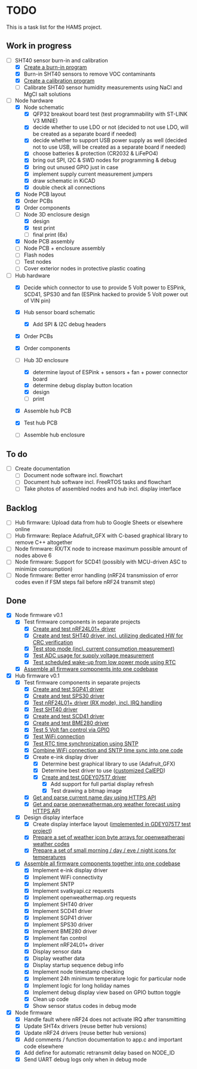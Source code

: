 # TODO

This is a task list for the HAMS project.

## Work in progress

- [ ] SHT40 sensor burn-in and calibration    
    - [x] [Create a burn-in program](https://github.com/JakubFranek/Home-Air-Monitoring-System/tree/master/utilities/sht_sensor_burn_in)
    - [x] Burn-in SHT40 sensors to remove VOC contaminants
    - [x] [Create a calibration program](https://github.com/JakubFranek/Home-Air-Monitoring-System/tree/master/utilities/sht_sensor_calibration)
    - [ ] Calibrate SHT40 sensor humidity measurements using NaCl and MgCl salt solutions
  
- [ ] Node hardware
    - [x] Node schematic
        - [x] QFP32 breakout board test (test programmability with ST-LINK V3 MINIE)
        - [x] decide whether to use LDO or not (decided to not use LDO, will be created as a separate board if needed)
        - [x] decide whether to support USB power supply as well (decided not to use USB, will be created as a separate board if needed)
        - [x] choose batteries & protection (CR2032 & LiFePO4)
        - [x] bring out SPI, I2C & SWD nodes for programming & debug
        - [x] bring out unused GPIO just in case
        - [x] implement supply current measurement jumpers
        - [x] draw schematic in KiCAD
        - [x] double check all connections
    - [x] Node PCB layout
    - [x] Order PCBs
    - [x] Order components
    - [ ] Node 3D enclosure design
        - [x] design
        - [x] test print
        - [ ] final print (6x)
    - [x] Node PCB assembly
    - [ ] Node PCB + enclosure assembly
    - [ ] Flash nodes
    - [ ] Test nodes
    - [ ] Cover exterior nodes in protective plastic coating

- [ ] Hub hardware
    - [x] Decide which connector to use to provide 5 Volt power to ESPink, SCD41, SPS30 and fan (ESPink hacked to provide 5 Volt power out of VIN pin)
    - [x] Hub sensor board schematic
        - [x] Add SPI & I2C debug headers
    - [x] Order PCBs
    - [x] Order components
    - [ ] Hub 3D enclosure
        - [x] determine layout of ESPink + sensors + fan + power connector board
        - [x] determine debug display button location
        - [x] design
        - [ ] print
    - [x] Assemble hub PCB
    - [x] Test hub PCB
    - [ ] Assemble hub enclosure


## To do
  
- [ ] Create documentation
    - [ ] Document node software incl. flowchart
    - [ ] Document hub software incl. FreeRTOS tasks and flowchart
    - [ ] Take photos of assembled nodes and hub incl. display interface

## Backlog

- [ ] Hub firmware: Upload data from hub to Google Sheets or elsewhere online
- [ ] Hub firmware: Replace Adafruit_GFX with C-based graphical library to remove C++ altogether
- [ ] Node firmware: RX/TX node to increase maximum possible amount of nodes above 6
- [ ] Node firmware: Support for SCD41 (possibly with MCU-driven ASC to minimize consumption)
- [ ] Node firmware: Better error handling (nRF24 transmission of error codes even if FSM steps fail before nRF24 transmit step)

## Done

- [x] Node firmware v0.1
    - [x] Test firmware components in separate projects
        - [x] [Create and test nRF24L01+ driver](https://github.com/JakubFranek/STM32/tree/master/NUCLEO-L031K6/nRF24L01p_TX_RX_L031K6_LL)
        - [x] [Create and test SHT40 driver, incl. utilizing dedicated HW for CRC verification](https://github.com/JakubFranek/STM32/tree/master/NUCLEO-L031K6/SHT40_L031K6_LL) 
        - [x] [Test stop mode (incl. current consumption measurement)](https://github.com/JakubFranek/STM32/tree/master/NUCLEO-L031K6/Stop_mode_L031K6_LL)
        - [x] [Test ADC usage for supply voltage measurement](https://github.com/JakubFranek/STM32/tree/master/NUCLEO-L031K6/ADC_LL_L031K6)
        - [x] [Test scheduled wake-up from low power mode using RTC](https://github.com/JakubFranek/STM32/tree/master/NUCLEO-L031K6/RTC_wakeup_L031K6_LL)
    - [x] [Assemble all firmware components into one codebase](https://github.com/JakubFranek/Home-Air-Monitoring-System/tree/master/node/firmware/STM32L031K6)

- [x] Hub firmware v0.1
    - [x] Test firmware components in separate projects
        - [x] [Create and test SGP41 driver](https://github.com/JakubFranek/ESP32/tree/master/ESP-ink/I2C_SGP41)
        - [x] [Create and test SPS30 driver](https://github.com/JakubFranek/ESP32/tree/master/ESP-ink/I2C_SPS30)
        - [x] [Test nRF24L01+ driver (RX mode), incl. IRQ handling](https://github.com/JakubFranek/ESP32/tree/master/ESP-ink/nRF24L01p_RX)
        - [x] [Test SHT40 driver](https://github.com/JakubFranek/ESP32/tree/master/ESP-ink/I2C_SHT40)
        - [x] [Create and test SCD41 driver](https://github.com/JakubFranek/ESP32/tree/master/ESP-ink/I2C_SCD41)
        - [x] [Create and test BME280 driver](https://github.com/JakubFranek/ESP32/tree/master/ESP-ink/I2C_BME280)
        - [x] [Test 5 Volt fan control via GPIO](https://github.com/JakubFranek/ESP32/tree/master/ESP-ink/Fan_Switch)
        - [x] [Test WiFi connection](https://github.com/JakubFranek/ESP32/tree/master/Examples/station)
        - [x] [Test RTC time synchronization using SNTP](https://github.com/JakubFranek/ESP32/tree/master/Examples/sntp)
        - [x] [Combine WiFi connection and SNTP time sync into one code](https://github.com/JakubFranek/ESP32/tree/master/ESP-ink/WIFI_SNTP)
        - [x] Create e-ink display driver
            - [x] Determine best graphical library to use (Adafruit_GFX)
            - [x] Determine best driver to use ([customized CalEPD](https://github.com/JakubFranek/ESP32/tree/master/ESP-ink/Epaper_GDEY029T94_CalEPD_Demo))
            - [x] [Create and test GDEY075T7 driver](https://github.com/JakubFranek/ESP32/tree/master/ESP-ink/Epaper_GDEY075T7_CalEPD_Demo)
                - [x] Add support for full partial display refresh
                - [x] Test drawing a bitmap image
        - [x] [Get and parse current name day using HTTPS API](https://github.com/JakubFranek/ESP32/tree/master/ESP-ink/API_svatkyapicz)
        - [x] [Get and parse openweathermap.org weather forecast using HTTPS API](https://github.com/JakubFranek/ESP32/tree/master/ESP-ink/API_openweathermap)
    - [x] Design display interface
        - [x] Create display interface layout ([implemented in GDEY075T7 test project](https://github.com/JakubFranek/ESP32/tree/master/ESP-ink/Epaper_GDEY075T7_CalEPD_Demo))
        - [x] [Prepare a set of weather icon byte arrays for openweatherapi weather codes](https://github.com/JakubFranek/ESP32/blob/master/ESP-ink/Epaper_GDEY075T7_CalEPD_Demo/main/weather_icons.h)
        - [x] [Prepare a set of small morning / day / eve / night icons for temperatures](https://github.com/JakubFranek/ESP32/blob/master/ESP-ink/Epaper_GDEY075T7_CalEPD_Demo/main/time_of_day_icons.h)
    - [x] [Assemble all firmware components together into one codebase](https://github.com/JakubFranek/Home-Air-Monitoring-System/tree/master/hub/firmware)
        - [x] Implement e-ink display driver
        - [x] Implement WiFi connectivity
        - [x] Implement SNTP
        - [x] Implement svatkyapi.cz requests
        - [x] Implement openweathermap.org requests
        - [x] Implement SHT40 driver
        - [x] Implement SCD41 driver
        - [x] Implement SGP41 driver
        - [x] Implement SPS30 driver
        - [x] Implement BME280 driver
        - [x] Implement fan control
        - [x] Implement nRF24L01+ driver
        - [x] Display sensor data
        - [x] Display weather data
        - [x] Display startup sequence debug info
        - [x] Implement node timestamp checking
        - [x] Implement 24h minimum temperature logic for particular node
        - [x] Implement logic for long holiday names
        - [x] Implement debug display view based on GPIO button toggle
        - [x] Clean up code
        - [x] Show sensor status codes in debug mode
  
- [x] Node firmware
    - [x] Handle fault where nRF24 does not activate IRQ after transmitting
    - [x] Update SHT4x drivers (reuse better hub versions)
    - [x] Update nRF24 drivers (reuse better hub versions)
    - [x] Add comments / function documentation to app.c and important code elsewhere
    - [x] Add define for automatic retransmit delay based on NODE_ID
    - [x] Send UART debug logs only when in debug mode